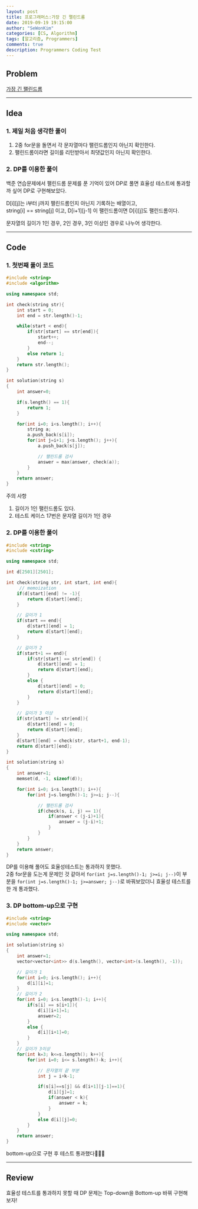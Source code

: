 ```yaml
---
layout: post
title: 프로그래머스:가장 긴 팰린드롬
date: 2019-09-19 19:15:00
author: "SeWonKim"
categories: [CS, Algorithm]
tags: [알고리즘, Programmers]
comments: true
description: Programmers Coding Test
---
```


## Problem

[가장 긴 팰린드롬](https://programmers.co.kr/learn/courses/30/lessons/12904)

---

## Idea

### 1. 제일 처음 생각한 풀이

1. 2중 for문을 돌면서 각 문자열마다 팰린드롬인지 아닌지 확인한다.
2. 팰린드롬이라면 길이를 리턴받아서 최댓값인지 아닌지 확인한다.

### 2. DP를 이용한 풀이

백준 연습문제에서 팰린드롬 문제를 푼 기억이 있어 DP로 풀면 효율성 테스트에 통과할까 싶어 DP로 구현해보았다.

D[i][j]는 i부터 j까지 팰린드롬인지 아닌지 기록하는 배열이고,  
string[i] == string[j] 이고, D[i+1][j-1] 이 팰린드롬이면 D[i][j]도 팰린드롬이다.

문자열의 길이가 1인 경우, 2인 경우, 3인 이상인 경우로 나누어 생각한다.

---

## Code

### 1. 첫번째 풀이 코드

```cpp
#include <string>
#include <algorithm>

using namespace std;

int check(string str){
    int start = 0;
    int end = str.length()-1;

    while(start < end){
        if(str[start] == str[end]){
            start++;
            end--;
        }
        else return 1;
    }
    return str.length();
}

int solution(string s)
{
    int answer=0;

    if(s.length() == 1){
        return 1;
    }

    for(int i=0; i<s.length(); i++){
        string a;
        a.push_back(s[i]);
        for(int j=i+1; j<s.length(); j++){
            a.push_back(s[j]);

            // 팰린드롬 검사
            answer = max(answer, check(a));
        }
    }
    return answer;
}
```

주의 사항

1. 길이가 1인 팰린드롬도 있다.
2. 테스트 케이스 17번은 문자열 길이가 1인 경우

### 2. DP를 이용한 풀이

```cpp
#include <string>
#include <cstring>

using namespace std;

int d[2501][2501];

int check(string str, int start, int end){
     // memoization
    if(d[start][end] != -1){
        return d[start][end];
    }

    // 길이가 1
    if(start == end){
        d[start][end] = 1;
        return d[start][end];
    }

    // 길이가 2
    if(start+1 == end){
        if(str[start] == str[end]) {
            d[start][end] = 1;
            return d[start][end];
        }
        else {
            d[start][end] = 0;
            return d[start][end];
        }
    }

    // 길이가 3 이상
    if(str[start] != str[end]){
        d[start][end] = 0;
        return d[start][end];
    }
    d[start][end] = check(str, start+1, end-1);
    return d[start][end];
}

int solution(string s)
{
    int answer=1;
    memset(d, -1, sizeof(d));

    for(int i=0; i<s.length(); i++){
        for(int j=s.length()-1; j>=i; j--){

            // 팰린드롬 검사
            if(check(s, i, j) == 1){
                if(answer < (j-i)+1){
                    answer = (j-i)+1;
                }
            }
        }
    }
    return answer;
}
```

DP를 이용해 풀어도 효율성테스트는 통과하지 못했다.  
2중 for문을 도는게 문제인 것 같아서 `for(int j=s.length()-1; j>=i; j--)`이 부분을 `for(int j=s.length()-1; j>=answer; j--)`로 바꿔보았더니 효율성 테스트를 한 개 통과했다.

### 3. DP bottom-up으로 구현

```cpp
#include <string>
#include <vector>

using namespace std;

int solution(string s)
{
    int answer=1;
    vector<vector<int>> d(s.length(), vector<int>(s.length(), -1));

    // 길이가 1
    for(int i=0; i<s.length(); i++){
        d[i][i]=1;
    }
    // 길이가 2
    for(int i=0; i<s.length()-1; i++){
        if(s[i] == s[i+1]){
            d[i][i+1]=1;
            answer=2;
        }
        else {
            d[i][i+1]=0;
        }
    }
    // 길이가 3이상
    for(int k=3; k<=s.length(); k++){
        for(int i=0; i<= s.length()-k; i++){

            // 문자열의 끝 부분
            int j = i+k-1;

            if(s[i]==s[j] && d[i+1][j-1]==1){
                d[i][j]=1;
                if(answer < k){
                    answer = k;
                }
            }
            else d[i][j]=0;
        }
    }
    return answer;
}
```

bottom-up으로 구현 후 테스트 통과했다👏👏👏

---

## Review

효율성 테스트를 통과하지 못할 때 DP 문제는 Top-down을 Bottom-up 바꿔 구현해보자!
